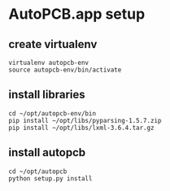 # AutoPCB.app setup

## create virtualenv

```
virtualenv autopcb-env
source autopcb-env/bin/activate
```

## install libraries

```
cd ~/opt/autopcb-env/bin
pip install ~/opt/libs/pyparsing-1.5.7.zip
pip install ~/opt/libs/lxml-3.6.4.tar.gz
```

## install autopcb

```
cd ~/opt/autopcb
python setup.py install
```
